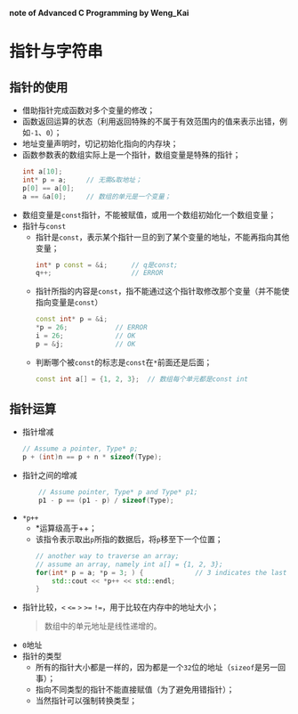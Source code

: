 **note of Advanced C Programming by Weng_Kai**

# 指针与字符串
## 指针的使用
-   借助指针完成函数对多个变量的修改；
-   函数返回运算的状态（利用返回特殊的不属于有效范围内的值来表示出错，例如`-1`、`0`）；
-   地址变量声明时，切记初始化指向的内存块；
-   函数参数表的数组实际上是一个指针，数组变量是特殊的指针；
    ```C++
    int a[10];
    int* p = a;     // 无需&取地址；
    p[0] == a[0];
    a == &a[0];     // 数组的单元是一个变量；
    ```
-   数组变量是`const`指针，不能被赋值，或用一个数组初始化一个数组变量；
-   指针与`const`
    -   指针是`const`，表示某个指针一旦的到了某个变量的地址，不能再指向其他变量；
        ```c++
        int* p const = &i;      // q是const;
        q++;                    // ERROR
        ```
    -   指针所指的内容是`const`，指不能通过这个指针取修改那个变量（并不能使指向变量是`const`）
        ```c++
        const int* p = &i;
        *p = 26;            // ERROR
        i = 26;             // OK
        p = &j;             // OK
        ```
    -   判断哪个被`const`的标志是`const`在`*`前面还是后面；
        ```c++
        const int a[] = {1, 2, 3};  // 数组每个单元都是const int
        ```
## 指针运算
-   指针增减
    ```c++
    // Assume a pointer, Type* p;
    p + (int)n == p + n * sizeof(Type); 
    ```
-   指针之间的增减
    ```c++
        // Assume pointer, Type* p and Type* p1;
        p1 - p == (p1 - p) / sizeof(Type);
    ```
-   `*p++`
    -   *运算级高于++；
    -   该指令表示取出`p`所指的数据后，将`p`移至下一个位置；
        ```c++
        // another way to traverse an array;
        // assume an array, namely int a[] = {1, 2, 3};
        for(int* p = a; *p = 3; ) {             // 3 indicates the last element.
            std::cout << *p++ << std::endl; 
        } 
        ```
-   指针比较，`<` `<=` `>` `>=` `!=`，用于比较在内存中的地址大小；
    >数组中的单元地址是线性递增的。
-   `0`地址
-   指针的类型
    -   所有的指针大小都是一样的，因为都是一个`32`位的地址（`sizeof`是另一回事）；
    -   指向不同类型的指针不能直接赋值（为了避免用错指针）；
    -   当然指针可以强制转换类型；